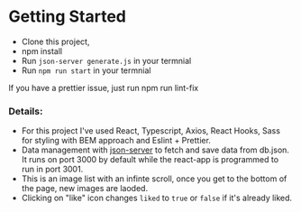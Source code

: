 # Getting Started

- Clone this project, 
- npm install
- Run `json-server generate.js` in your termnial
- Run `npm run start` in your termnial

If you have a prettier issue, just run npm run lint-fix

### Details:

- For this project I've used React, Typescript, Axios, React Hooks, Sass for styling with BEM approach and Eslint + Prettier.
- Data management with [json-server](https://github.com/typicode/json-server) to fetch and save data from db.json. It runs on port 3000 by default while the react-app is programmed to run in port 3001.
- This is an image list with an infinte scroll, once you get to the bottom of the page, new images are laoded.
- Clicking on "like" icon changes `liked` to `true` or `false` if it's already liked.
